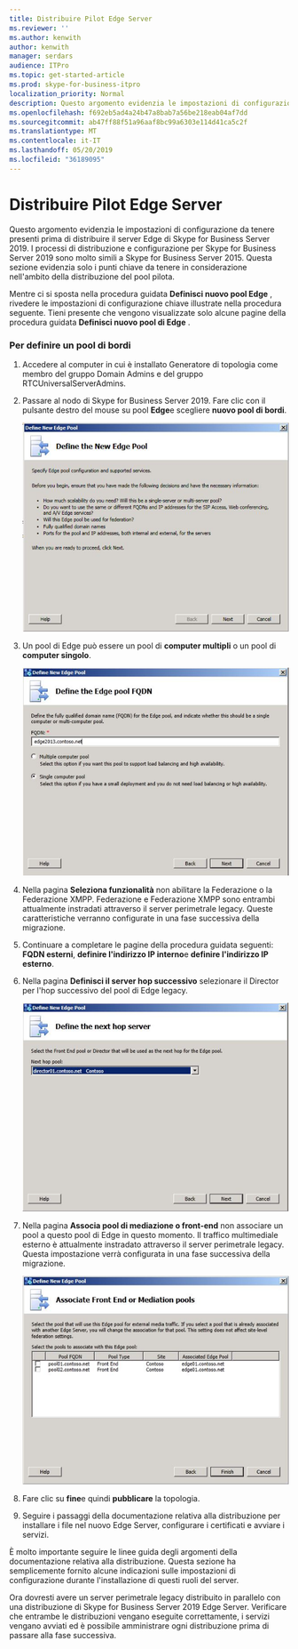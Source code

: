 ```yaml
---
title: Distribuire Pilot Edge Server
ms.reviewer: ''
ms.author: kenwith
author: kenwith
manager: serdars
audience: ITPro
ms.topic: get-started-article
ms.prod: skype-for-business-itpro
localization_priority: Normal
description: Questo argomento evidenzia le impostazioni di configurazione da tenere presenti prima di distribuire il server Edge di Skype for Business Server 2019. I processi di distribuzione e configurazione per Skype for Business Server 2019 sono molto simili a Skype for Business Server 2015. Questa sezione evidenzia solo i punti chiave da tenere in considerazione nell'ambito della distribuzione del pool pilota. Per la procedura dettagliata, vedere distribuzione dell'accesso degli utenti esterni in Skype for Business Server 2019 nella documentazione relativa alla distribuzione, che descrive il processo di distribuzione e fornisce anche informazioni sulla configurazione per l'accesso degli utenti esterni.
ms.openlocfilehash: f692eb5ad4a24b47a8bab7a56be218eab04af7dd
ms.sourcegitcommit: ab47ff88f51a96aaf8bc99a6303e114d41ca5c2f
ms.translationtype: MT
ms.contentlocale: it-IT
ms.lasthandoff: 05/20/2019
ms.locfileid: "36189095"
---
```

# <a name="deploy-pilot-edge-server"></a>Distribuire Pilot Edge Server

Questo argomento evidenzia le impostazioni di configurazione da tenere presenti prima di distribuire il server Edge di Skype for Business Server 2019. I processi di distribuzione e configurazione per Skype for Business Server 2019 sono molto simili a Skype for Business Server 2015. Questa sezione evidenzia solo i punti chiave da tenere in considerazione nell'ambito della distribuzione del pool pilota. <!-- For detailed steps, see 
 [Deploying external user access in Skype for Business Server 2019](../deployment/deploying-external-user-access/deploying-external-user-access.md) in the Deployment documentation, which describes the deployment process and also gives configuration information for external user access.  -->
  
Mentre ci si sposta nella procedura guidata **Definisci nuovo pool Edge** , rivedere le impostazioni di configurazione chiave illustrate nella procedura seguente. Tieni presente che vengono visualizzate solo alcune pagine della procedura guidata **Definisci nuovo pool di Edge** . 
  
### <a name="to-define-an-edge-pool"></a>Per definire un pool di bordi

1. Accedere al computer in cui è installato Generatore di topologia come membro del gruppo Domain Admins e del gruppo RTCUniversalServerAdmins.
    
2. Passare al nodo di Skype for Business Server 2019. Fare clic con il pulsante destro del mouse su pool **Edge**e scegliere **nuovo pool di bordi**.
    
     ![Finestra di dialogo Definire il nuovo pool di server perimetrali](../media/migration_ocs_topo_edgepool_page1.JPG)
  
3. Un pool di Edge può essere un pool di **computer multipli** o un pool di **computer singolo**.
    
     ![Finestra di dialogo Definire l'FQDN del pool di server perimetrali](../media/migration_ocs_topo_edgepool_page2.JPG)
  
4. Nella pagina **Seleziona funzionalità** non abilitare la Federazione o la Federazione XMPP. Federazione e Federazione XMPP sono entrambi attualmente instradati attraverso il server perimetrale legacy. Queste caratteristiche verranno configurate in una fase successiva della migrazione. 

  
5. Continuare a completare le pagine della procedura guidata seguenti: **FQDN esterni**, **definire l'indirizzo IP interno**e **definire l'indirizzo IP esterno**.
    
6. Nella pagina **Definisci il server hop successivo** selezionare il Director per l'hop successivo del pool di Edge legacy. 
    
     ![Finestra di dialogo Definire l'hop successivo](../media/migration_ocs_topo_edgepool_page7.JPG)
  
7. Nella pagina **Associa pool di mediazione o front-end** non associare un pool a questo pool di Edge in questo momento. Il traffico multimediale esterno è attualmente instradato attraverso il server perimetrale legacy. Questa impostazione verrà configurata in una fase successiva della migrazione. 
    
     ![Finestra di dialogo Associare pool Front End](../media/migration_ocs_topo_edgepool_page8.JPG)
  
8. Fare clic su **fine**e quindi **pubblicare** la topologia. 
    
9. Seguire i passaggi della documentazione relativa alla distribuzione per installare i file nel nuovo Edge Server, configurare i certificati e avviare i servizi. 
<!-- [Install Edge Servers for Skype for Business Server 2019](../deployment/deploying-external-user-access/install-edge-servers.md) in -->
    
È molto importante seguire le linee guida degli argomenti della documentazione relativa alla distribuzione. Questa sezione ha semplicemente fornito alcune indicazioni sulle impostazioni di configurazione durante l'installazione di questi ruoli del server. 
<!-- [Deploying external user access in Skype for Business Server 2019](../deployment/deploying-external-user-access/deploying-external-user-access.md) -->
  
Ora dovresti avere un server perimetrale legacy distribuito in parallelo con una distribuzione di Skype for Business Server 2019 Edge Server. Verificare che entrambe le distribuzioni vengano eseguite correttamente, i servizi vengano avviati ed è possibile amministrare ogni distribuzione prima di passare alla fase successiva. 
  

